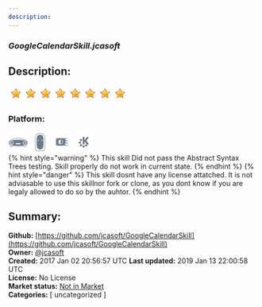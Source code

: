 ```yaml
---
description: 
---
```


### _GoogleCalendarSkill.jcasoft_  
## Description:  
  
![](../.gitbook/assets/star.png)![](../.gitbook/assets/star.png)![](../.gitbook/assets/star.png)![](../.gitbook/assets/star.png)![](../.gitbook/assets/star.png)![](../.gitbook/assets/star.png)![](../.gitbook/assets/star.png)![](../.gitbook/assets/star.png)  
  
### Platform:  
 ![Mark I](../.gitbook/assets/mark-1-icon.png)  ![Mark II](../.gitbook/assets/mark-2-icon.png)  ![Picroft](../.gitbook/assets/picroft-icon.png)  ![plasmoid](../.gitbook/assets/kde.png)   
{% hint style="warning" %}
This skill Did not pass the Abstract Syntax Trees testing. Skill properly do not work in current state.
{% endhint %}
{% hint style="danger" %}
This skill dosnt have any license attatched. It is not adviasable to use this skillnor fork or clone, as you dont know if you are legaly allowed to do so by the auhtor.
{% endhint %}
  
## Summary:  
**Github:** [https://github.com/jcasoft/GoogleCalendarSkill](https://github.com/jcasoft/GoogleCalendarSkill)  
**Owner:** [@jcasoft](https://github.com/jcasoft)  
**Created:** 2017 Jan 02 20:56:57 UTC  **Last updated:** 2019 Jan 13 22:00:58 UTC  
**License:** No License  
**Market status:** [Not in Market](https://market.mycroft.ai/skill/)  
**Categories:** [ uncategorized ]   
